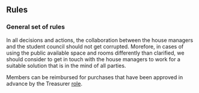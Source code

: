 ## Rules

### General set of rules
In all decisions and actions, the collaboration between the house managers and the student council should not get corrupted. Morefore, in cases of using the public available space and rooms differently than clarified, we should consider to get in touch with the house managers to work for a suitable solution that is in the mind of all parties.

Members can be reimbursed for purchases that have been approved in advance by the Treasurer [role](roles.md).
